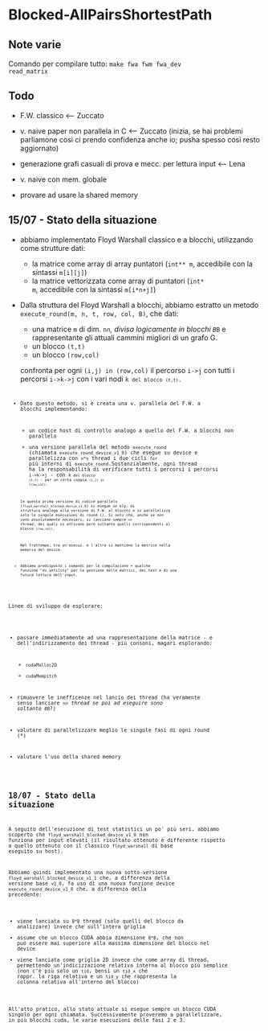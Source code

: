 # Blocked-AllPairsShortestPath

## Note varie

Comando per compilare tutto:    <code>make fwa fwm fwa_dev read_matrix</code>

## Todo

* F.W. classico <-- Zuccato
* v. naive paper non parallela in C <-- Zuccato (inizia, se hai problemi parliamone così ci prendo confidenza anche io; pusha spesso così resto aggiornato)

* generazione grafi casuali di prova e mecc. per lettura input <-- Lena

* v. naive con mem. globale
* provare ad usare la shared memory

## 15/07 - Stato della situazione

*   abbiamo implementato Floyd Warshall classico e a blocchi, utilizzando come strutture dati:
    -   la matrice come array di array puntatori (<code>int** m</code>, accedibile con la sintassi <code>m[i][j]</code>)
    -   la matrice vettorizzata come array di puntatori (<code>int* m</code>, accedibile con la sintassi <code>m[i*n+j]</code>)

*   Dalla struttura del Floyd Warshall a blocchi, abbiamo estratto un metodo <code>execute_round(m, n, t, row, col, B)</code>, che dati:
    -   una matrice <code>m</code> di dim. <code>n*n</code>, divisa logicamente in blocchi <code>B*B</code> e rappresentante gli attuali cammini migliori di un grafo G.
    -   un blocco <code>(t,t)</code>
    -   un blocco <code>(row,col)</code>

    confronta per ogni <code>(i,j) in (row,col)</code> il percorso <code>i->j</code> con tutti i percorsi <code>i->k->j</code> con i vari nodi <code>k<code> del blocco <code>(t,t)</code>.

*   Dato questo metodo, si è creata una v. parallela del F.W. a blocchi  implementando:
    -   un codice host di controllo analogo a quello del F.W. a blocchi non parallelo
    -   una versione parallela del metodo <code>execute_round</code> (chiamata <code>execute_round_device_v1_0</code>) che esegue su device e parallelizza con <code>n*n</code> thread i due cicli <code>for</code> più interni di <code>execute_round</code>.Sostanzialmente, ogni thread ha la responsabilità di verificare tutti i percorsi i percorsi <code>i->k->j</code> - con <code>k<code> del blocco <code>(t,t)</code> - per un certa coppia <code>(i,j) in (row,col)</code>.

    In questa prima versione di codice parallelo (<code>floyd_warshall_blocked_device_v1_0</code>) si esegue un alg. di struttura analoga alla versione di F.W. al blocchi e si parallelizza solo le singole esecuzioni di round (*). Si noti che, anche se non sono assolutamente necessari, si lanciano sempre <code>n*n</code> thread, dei quali si attivano però soltanto quelli corrispondenti al blocco <code>(row,col)</code>.

    Nel frattempo, tra un'esecuz. e l'altra si mantiene la matrice nella memoria del device.

*   Abbiamo predisposto i comandi per la compilazione + qualche funzione "di untility" per la gestione delle matrici, dei test e di una futura lettura dell'input.

Linee di sviluppo da esplorare:

*   passare immediatamente ad una rappresentazione della matrice - e dell'indirizzamento dei thread - più consoni, magari esplorando:
    -   <code>cudaMalloc2D</code>
    -   <code>cudaMempitch</code>

*   rimuovere le inefficenze nel lancio dei thread (ha veramente senso lanciare <code>n*n</code> thread se poi ad eseguire sono soltanto <code>B*B</code>?)

*   valutare di parallelizzare meglio le singole fasi di ogni round (*)

*   valutare l'uso della shared memory

## 18/07 - Stato della situazione

A seguito dell'esecuzione di test statistici un po' più seri, abbiamo scoperto che <code>floyd_warshall_blocked_device_v1_0</code> non funziona per input elevati (il risultato ottenuto è differente rispetto a quello ottenuto con il classico <code>floyd_warshall</code> di base eseguito su host).

Abbiamo quindi implementato una nuova sotto-versione <code>floyd_warshall_blocked_device_v1_1</code> che, a differenza della versione base <code>v1_0</code>, fa uso di una nuova funzione device <code>execute_round_device_v1_0</code> che, a differenza della precedente:

*   viene lanciata su <code>B*B</code> thread (solo quelli del blocco da analizzare) invece che sull'intera griglia
*   assume che un blocco CUDA abbia dimensione <code>B*B</code>, che non può essere mai superiore alla massima dimensione del blocco nel device
*   viene lanciata come griglia 2D invece che come array di thread, permettendo un'indicizzazione relativa interna al blocco più semplice (non c'è più solo un <code>tid</code>, bensì un <code>tid_x</code> che rappr. la riga relativa e un <code>tid_y</code> che rappresenta la colonna relativa all'interno del blocco)

All'atto pratico, allo stato attuale si esegue sempre un blocco CUDA singolo per ogni chiamata. Successivamente proveremo a parallelizzare, in più blocchi cuda, le varie esecuzioni delle fasi 2 e 3.


